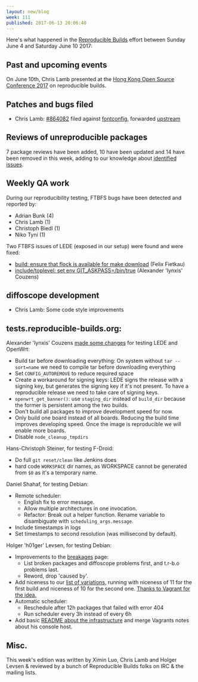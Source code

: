 ```yaml
---
layout: new/blog
week: 111
published: 2017-06-13 20:06:40
---
```


Here's what happened in the [Reproducible
Builds](https://reproducible-builds.org) effort between Sunday June 4 and
Saturday June 10 2017:


Past and upcoming events
------------------------

On June 10th, Chris Lamb presented at the [Hong Kong Open Source Conference
2017](http://hkoscon.org/2017/) on reproducible builds.


Patches and bugs filed
----------------------

* Chris Lamb: [#864082](https://bugs.debian.org/864082) filed against [fontconfig](https://tracker.debian.org/pkg/fontconfig), forwarded
  [upstream](https://lists.freedesktop.org/archives/fontconfig/2017-June/005948.html)


Reviews of unreproducible packages
----------------------------------

7 package reviews have been added, 10 have been updated and 14 have been
removed in this week, adding to our knowledge about [identified
issues](https://tests.reproducible-builds.org/debian/index_issues.html).


Weekly QA work
--------------

During our reproducibility testing, FTBFS bugs have been detected and reported by:

 - Adrian Bunk (4)
 - Chris Lamb (1)
 - Christoph Biedl (1)
 - Niko Tyni (1)

Two FTBFS issues of LEDE (exposed in our setup) were found and were fixed:

 * [build: ensure that flock is available for make download](https://git.lede-project.org/?p=source.git;a=commit;h=737b063cc2e562485e624cda0fb42fb47f1b90c7) (Felix Fietkau)
 * [include/toplevel: set env GIT_ASKPASS=/bin/true](https://git.lede-project.org/?p=source.git;a=commit;h=acc5ab6b920f1f996c0b65c4fbbcab89e754d494) (Alexander 'lynxis' Couzens)


diffoscope development
----------------------

- Chris Lamb: Some code style improvements


tests.reproducible-builds.org:
------------------------------

Alexander 'lynxis' Couzens [made some
changes](https://anonscm.debian.org/git/qa/jenkins.debian.net.git) for testing
LEDE and OpenWrt:

 - Build tar before downloading everything: On system without `tar --sort=name` we need to compile tar before downloading everything
 - Set `CONFIG_AUTOREMOVE` to reduce required space
 - Create a workaround for signing keys:
    LEDE signs the release with a signing key, but generates the signing key if it's not
    present. To have a reproducible release we need to take care of signing keys.
 - `openwrt_get_banner()`: use `staging_dir` instead of `build_dir` because the former is persistent among the two builds.
 - Don't build all packages to improve development speed for now.
 - Only build one board instead of all boards. Reducing the build time improves developing speed. Once the image is reproducible we will enable more boards.
 - Disable `node_cleanup_tmpdirs`

Hans-Christoph Steiner, for testing F-Droid:

 - Do full `git reset/clean` like Jenkins does
 - hard code `WORKSPACE` dir names, as WORKSPACE cannot be generated from `$0` as it's a temporary name.

Daniel Shahaf, for testing Debian:

 - Remote scheduler:
    - English fix to error message.
    - Allow multiple architectures in one invocation.
    - Refactor: Break out a helper function. Rename variable to disambiguate with `scheduling_args.message`.
 - Include timestamps in logs
 - Set timestamps to second resolution (was millisecond by default).

Holger 'h01ger' Levsen, for testing Debian:

 - Improvements to the [breakages](https://tests.reproducible-builds.org/debian/index_breakages.html) page:
   - List broken packages and diffoscope problems first, and t.r-b.o problems last.
   - Reword, drop 'caused by'.
 - Add niceness to our [list of variations](https://tests.reproducible-builds.org/debian/index_variations.html), running with niceness of 11 for the first build and niceness of 10 for the second one. [Thanks to Vagrant for the idea.](https://bugs.debian.org/863440)
 - Automatic scheduler:
   - Reschedule after 12h packages that failed with error 404
   - Run scheduler every 3h instead of every 6h
 - Add basic [README about the infrastructure](https://anonscm.debian.org/git/qa/jenkins.debian.net.git/tree/README.infrastructure) and merge Vagrants notes about his console host.


Misc.
-----

This week's edition was written by Ximin Luo, Chris Lamb and Holger Levsen &
reviewed by a bunch of Reproducible Builds folks on IRC & the mailing lists.
